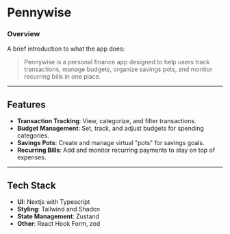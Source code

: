 # Pennywise

### Overview
A brief introduction to what the app does:
> Pennywise is a personal finance app designed to help users track transactions, manage budgets, organize savings pots, and monitor recurring bills in one place.

---

## Features

- **Transaction Tracking**: View, categorize, and filter transactions.
- **Budget Management**: Set, track, and adjust budgets for spending categories.
- **Savings Pots**: Create and manage virtual "pots" for savings goals.
- **Recurring Bills**: Add and monitor recurring payments to stay on top of expenses.

---

## Tech Stack

- **UI**: Nextjs with Typescript
- **Styling**: Tailwind and Shadcn
- **State Management**: Zustand
- **Other**: React Hook Form, zod
